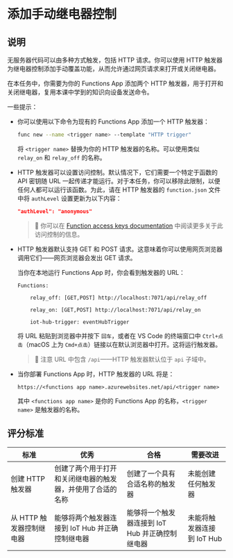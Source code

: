 <!--
CO_OP_TRANSLATOR_METADATA:
{
  "original_hash": "c24b6e4d90501c9199f2ceb6a648a337",
  "translation_date": "2025-08-24T22:27:32+00:00",
  "source_file": "2-farm/lessons/5-migrate-application-to-the-cloud/assignment.md",
  "language_code": "zh"
}
-->
# 添加手动继电器控制

## 说明

无服务器代码可以由多种方式触发，包括 HTTP 请求。你可以使用 HTTP 触发器为继电器控制添加手动覆盖功能，从而允许通过网页请求来打开或关闭继电器。

在本任务中，你需要为你的 Functions App 添加两个 HTTP 触发器，用于打开和关闭继电器，复用本课中学到的知识向设备发送命令。

一些提示：

* 你可以使用以下命令为现有的 Functions App 添加一个 HTTP 触发器：

    ```sh
    func new --name <trigger name> --template "HTTP trigger"
    ```

    将 `<trigger name>` 替换为你的 HTTP 触发器的名称。可以使用类似 `relay_on` 和 `relay_off` 的名称。

* HTTP 触发器可以设置访问控制。默认情况下，它们需要一个特定于函数的 API 密钥随 URL 一起传递才能运行。对于本任务，你可以移除此限制，以便任何人都可以运行该函数。为此，请在 HTTP 触发器的 `function.json` 文件中将 `authLevel` 设置更新为以下内容：

    ```json
    "authLevel": "anonymous"
    ```

    > 💁 你可以在 [Function access keys documentation](https://docs.microsoft.com/azure/azure-functions/functions-bindings-http-webhook-trigger?WT.mc_id=academic-17441-jabenn#authorization-keys) 中阅读更多关于此访问控制的信息。

* HTTP 触发器默认支持 GET 和 POST 请求。这意味着你可以使用网页浏览器调用它们——网页浏览器会发出 GET 请求。

    当你在本地运行 Functions App 时，你会看到触发器的 URL：

    ```text
    Functions:

        relay_off: [GET,POST] http://localhost:7071/api/relay_off

        relay_on: [GET,POST] http://localhost:7071/api/relay_on

        iot-hub-trigger: eventHubTrigger
    ```

    将 URL 粘贴到浏览器中并按下 `回车`，或者在 VS Code 的终端窗口中 `Ctrl+点击`（macOS 上为 `Cmd+点击`）链接以在默认浏览器中打开。这将运行触发器。

    > 💁 注意 URL 中包含 `/api`——HTTP 触发器默认位于 `api` 子域中。

* 当你部署 Functions App 时，HTTP 触发器的 URL 将是：

    `https://<functions app name>.azurewebsites.net/api/<trigger name>`

    其中 `<functions app name>` 是你的 Functions App 的名称，`<trigger name>` 是触发器的名称。

## 评分标准

| 标准 | 优秀 | 合格 | 需要改进 |
| ---- | ---- | ---- | -------- |
| 创建 HTTP 触发器 | 创建了两个用于打开和关闭继电器的触发器，并使用了合适的名称 | 创建了一个具有合适名称的触发器 | 未能创建任何触发器 |
| 从 HTTP 触发器控制继电器 | 能够将两个触发器连接到 IoT Hub 并正确控制继电器 | 能够将一个触发器连接到 IoT Hub 并正确控制继电器 | 未能将触发器连接到 IoT Hub |
